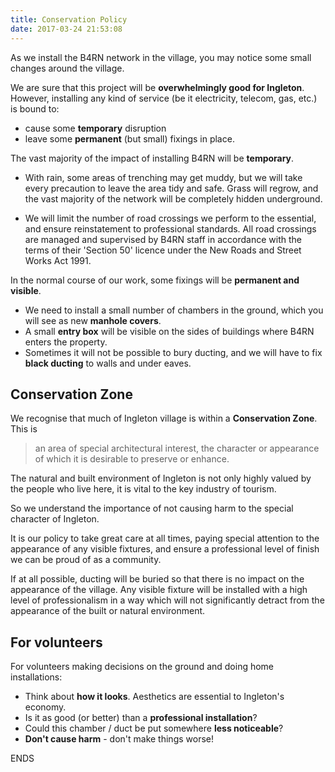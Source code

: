 ```yaml
---
title: Conservation Policy
date: 2017-03-24 21:53:08
---
```


As we install the B4RN network in the village, you may notice some small changes around the village.
 
We are sure that this project will be **overwhelmingly good for Ingleton**. However, installing any kind of service (be it electricity, telecom, gas, etc.) is bound to:
 
- cause some **temporary** disruption
- leave some **permanent** (but small) fixings in place.
 
The vast majority of the impact of installing B4RN will be **temporary**.
 
- With rain, some areas of trenching may get muddy, but we will take every precaution to leave the area tidy and safe. Grass will regrow, and the vast majority of the network will be completely hidden underground. 

- We will limit the number of road crossings we perform to the essential, and ensure reinstatement to professional standards.  All road crossings are managed and supervised by B4RN staff in accordance with the terms of their 'Section 50' licence under the New Roads and Street Works Act 1991.
 
In the normal course of our work, some fixings will be **permanent and visible**. 
 
- We need to install a small number of chambers in the ground, which you will see as new **manhole covers**.
- A small **entry box** will be visible on the sides of buildings where B4RN enters the property.
- Sometimes it will not be possible to bury ducting, and we will have to fix **black ducting** to walls and under eaves.

Conservation Zone 
-----------------

We recognise that much of Ingleton village is within a **Conservation Zone**. This is

> an area of special architectural interest, the character or appearance of which it is desirable to preserve or enhance.

The natural and built environment of Ingleton is not only highly valued by the people who live here, it is vital to the key industry of tourism.
 
So we understand the importance of not causing harm to the special character of Ingleton. 
 
It is our policy to take great care at all times, paying special attention to the appearance of any visible fixtures, and ensure a professional level of finish we can be proud of as a community. 
 
If at all possible, ducting will be buried so that there is no impact on the appearance of the village. Any visible fixture will be installed with a high level of professionalism in a way which will not significantly detract from the appearance of the built or natural environment.

For volunteers
--------------

For volunteers making decisions on the ground and doing home installations:
 
- Think about **how it looks**. Aesthetics are essential to Ingleton's economy.
- Is it as good (or better) than a **professional installation**?
- Could this chamber / duct be put somewhere **less noticeable**?
- **Don't cause harm** - don't make things worse! 

ENDS